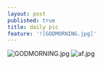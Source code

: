```yaml
---
layout: post
published: true
title: daily pic
feature: '![GODMORNING.jpg]'
---
```


![GODMORNING.jpg]({{site.baseurl}}/assets/images/posts/GODMORNING.jpg)
![af.jpg]({{site.baseurl}}/assets/images/posts/af.jpg)

